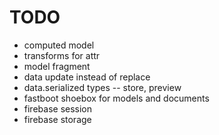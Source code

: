 # TODO

* computed model
* transforms for attr
* model fragment
* data update instead of replace
* data.serialized types -- store, preview
* fastboot shoebox for models and documents
* firebase session
* firebase storage
